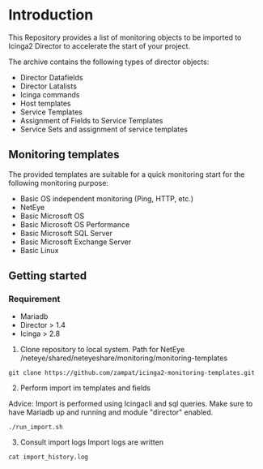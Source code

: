 # Introduction

This Repository provides a list of monitoring objects to be imported to Icinga2 Director to accelerate the start of your project.

The archive contains the following types of director objects:
- Director Datafields
- Director Latalists
- Icinga commands
- Host templates
- Service Templates
- Assignment of Fields to Service Templates
- Service Sets and assignment of service templates

## Monitoring templates

The provided templates are suitable for a quick monitoring start for the following monitoring purpose:
- Basic OS independent monitoring (Ping, HTTP, etc.)
- NetEye 
- Basic Microsoft OS
- Basic Microsoft OS Performance
- Basic Microsoft SQL Server
- Basic Microsoft Exchange Server
- Basic Linux

## Getting started

### Requirement
- Mariadb
- Director > 1.4
- Icinga > 2.8

1) Clone repository to local system. 
   Path for NetEye /neteye/shared/neteyeshare/monitoring/monitoring-templates
```
git clone https://github.com/zampat/icinga2-monitoring-templates.git
```

2) Perform import im templates and fields

Advice: Import is performed using Icingacli and sql queries. Make sure to have Mariadb up and running and module "director" enabled.
```
./run_import.sh
```

3) Consult import logs
Import logs are written 
```
cat import_history.log
```

